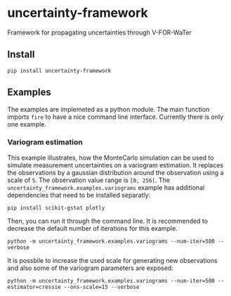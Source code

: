 # uncertainty-framework
Framework for propagating uncertainties through V-FOR-WaTer

## Install

```
pip install uncertainty-framework
```

## Examples

The examples are implemeted as a python module. The main function imports `fire` to 
have a nice command line interface. Currently there is only one example.

### Variogram estimation

This example illustrates, how the MonteCarlo simulation can be used to simulate 
measurement uncertainties on a variogram estimation. It replaces the observations by 
a gaussian distribution around the observation using a scale of `5`. The observation 
value range is `[0, 256[`. 
The `uncertainty_framework.examples.variograms` example has additional dependencies that 
need to be installed separatly:

```
pip install scikit-gstat plotly
```

Then, you can run it through the command line. It is recommended to decrease the default
number of iterations for this example.

```
python -m uncertainty_framework.examples.variograms --num-iter=500 --verbose
```

It is possbile to increase the used scale for generating new observations and also some 
of the variogram parameters are exposed:

```
python -m uncertainty_framework.examples.variograms --num-iter=500 --estimator=cressie --ons-scale=15 --verbose
```
